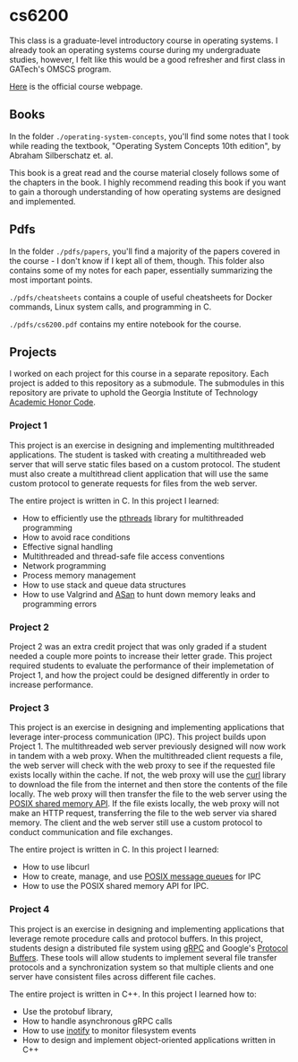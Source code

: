 # cs6200

This class is a graduate-level introductory course in operating systems. I
already took an operating systems course during my undergraduate studies,
however, I felt like this would be a good refresher and first class in GATech's
OMSCS program.

[Here](https://omscs.gatech.edu/cs-6200-introduction-operating-systems) is the
official course webpage.

## Books

In the folder `./operating-system-concepts`, you'll find some notes that I took
while reading the textbook, "Operating System Concepts 10th edition", by
Abraham Silberschatz et. al.

This book is a great read and the course material closely follows some of the
chapters in the book. I highly recommend reading this book if you want to gain
a thorough understanding of how operating systems are designed and implemented.

## Pdfs

In the folder `./pdfs/papers`, you'll find a majority of the papers covered in
the course - I don't know if I kept all of them, though. This folder also
contains some of my notes for each paper, essentially summarizing the most
important points.

`./pdfs/cheatsheets` contains a couple of useful cheatsheets for Docker
commands, Linux system calls, and programming in C.

`./pdfs/cs6200.pdf` contains my entire notebook for the course.

## Projects

I worked on each project for this course in a separate repository. Each project
is added to this repository as a submodule. The submodules in this repository
are private to uphold the Georgia Institute of Technology
[Academic Honor Code](https://osi.gatech.edu/content/honor-code).

### Project 1

This project is an exercise in designing and implementing multithreaded
applications. The student is tasked with creating a multithreaded web server
that will serve static files based on a custom protocol. The student must also
create a multithread client application that will use the same custom protocol
to generate requests for files from the web server.

The entire project is written in C. In this project I learned:

* How to efficiently use the [pthreads](https://man7.org/linux/man-pages/man7/pthreads.7.html)
library for multithreaded programming
* How to avoid race conditions
* Effective signal handling
* Multithreaded and thread-safe file access conventions
* Network programming
* Process memory management
* How to use stack and queue data structures
* How to use Valgrind and [ASan](https://github.com/google/sanitizers/wiki/AddressSanitizer) to hunt
down memory leaks and programming errors

### Project 2

Project 2 was an extra credit project that was only graded if a student needed
a couple more points to increase their letter grade. This project required
students to evaluate the performance of their implemetation of Project 1, and
how the project could be designed differently in order to increase
performance.

### Project 3

This project is an exercise in designing and implementing applications that
leverage inter-process communication (IPC). This project builds upon Project 1.
The multithreaded web server previously designed will now work in tandem with a
web proxy. When the multithreaded client requests a file, the web server will
check with the web proxy to see if the requested file exists locally within the
cache. If not, the web proxy will use the [curl](https://curl.haxx.se/) library
to download the file from the internet and then store the contents of the file
locally. The web proxy will then transfer the file to the web server using the
[POSIX shared memory API](https://www.man7.org/linux/man-pages/man7/shm_overview.7.html).
If the file exists locally, the web proxy will not make an HTTP request,
transferring the file to the web server via shared memory. The client and the
web server still use a custom protocol to conduct communication and file
exchanges.

The entire project is written in C. In this project I learned:

* How to use libcurl
* How to create, manage, and use [POSIX message queues](https://www.man7.org/linux/man-pages/man7/mq_overview.7.html)
for IPC
* How to use the POSIX shared memory API for IPC.

### Project 4

This project is an exercise in designing and implementing applications that
leverage remote procedure calls and protocol buffers. In this project, students
design a distributed file system using [gRPC](https://grpc.io/) and Google's
[Protocol Buffers](https://developers.google.com/protocol-buffers). These tools
will allow students to implement several file transfer protocols and a
synchronization system so that multiple clients and one server have consistent
files across different file caches.

The entire project is written in C++. In this project I learned how to:

* Use the protobuf library,
* How to handle asynchronous gRPC calls
* How to use [inotify](https://man7.org/linux/man-pages/man7/inotify.7.html) to monitor
filesystem events
* How to design and implement object-oriented applications written in C++

